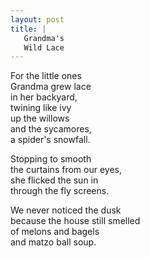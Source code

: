 ```yaml
---
layout: post
title: |
   Grandma's 
   Wild Lace 
---
```


For the little ones  
Grandma grew lace  
in her backyard,  
twining like ivy  
up the willows   
and the sycamores,  
a spider's snowfall.  

Stopping to smooth  
the curtains from our eyes,  
she flicked the sun in  
through the fly screens.  

We never noticed the dusk  
because the house still smelled  
of melons and bagels  
and matzo ball soup.
